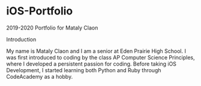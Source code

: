 # iOS-Portfolio
2019-2020 Portfolio for Mataly Claon

Introduction

My name is Mataly Claon and I am a senior at Eden Prairie High School. I was first introduced to coding by the class AP Computer Science Principles, where I developed a persistent passion for coding. Before taking iOS Development, I started learning both Python and Ruby through CodeAcademy as a hobby. 
